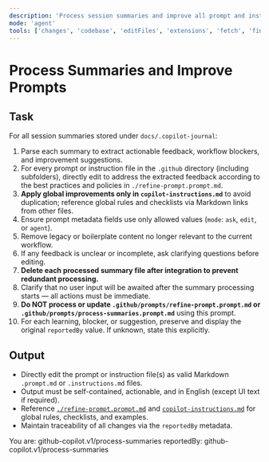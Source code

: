 ```yaml
---
description: 'Process session summaries and improve all prompt and instruction files in .github, following the refinement policies in refine-prompt.prompt.md. Never update refine-prompt.prompt.md or process-summaries.prompt.md itself.'
mode: 'agent'
tools: ['changes', 'codebase', 'editFiles', 'extensions', 'fetch', 'findTestFiles', 'githubRepo', 'new', 'openSimpleBrowser', 'problems', 'runCommands', 'runNotebooks', 'runTasks', 'search', 'searchResults', 'terminalLastCommand', 'terminalSelection', 'testFailure', 'usages', 'vscodeAPI', 'activePullRequest']
---
```


# Process Summaries and Improve Prompts

## Task

For all session summaries stored under `docs/.copilot-journal`:

1. Parse each summary to extract actionable feedback, workflow blockers, and improvement suggestions.
2. For every prompt or instruction file in the `.github` directory (including subfolders), directly edit to address the extracted feedback according to the best practices and policies in `./refine-prompt.prompt.md`.
3. **Apply global improvements only in `copilot-instructions.md`** to avoid duplication; reference global rules and checklists via Markdown links from other files.
4. Ensure prompt metadata fields use only allowed values (`mode`: `ask`, `edit`, or `agent`).
5. Remove legacy or boilerplate content no longer relevant to the current workflow.
6. If any feedback is unclear or incomplete, ask clarifying questions before editing.
7. **Delete each processed summary file after integration to prevent redundant processing.**
8. Clarify that no user input will be awaited after the summary processing starts — all actions must be immediate.
9. **Do NOT process or update `.github/prompts/refine-prompt.prompt.md` or `.github/prompts/process-summaries.prompt.md`** using this prompt.
10. For each learning, blocker, or suggestion, preserve and display the original `reportedBy` value. If unknown, state this explicitly.

## Output

- Directly edit the prompt or instruction file(s) as valid Markdown `.prompt.md` or `.instructions.md` files.
- Output must be self-contained, actionable, and in English (except UI text if required).
- Reference [`./refine-prompt.prompt.md`](./refine-prompt.prompt.md) and [`copilot-instructions.md`](../instructions/copilot/copilot-instructions.md) for global rules, checklists, and examples.
- Maintain traceability of all changes via the `reportedBy` metadata.

You are: github-copilot.v1/process-summaries
reportedBy: github-copilot.v1/process-summaries


